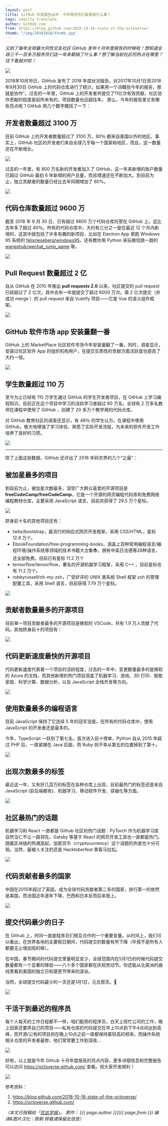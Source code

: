 ```yaml
---
layout: post
title: GitHub 年度报告出炉：今年程序员们最爱搞什么事？
tags: udacity translate
author: GitHub.com
from: https://blog.github.com/2018-10-16-state-of-the-octoverse/
thumb: "/img/20181016/thumb.jpg"
---
```

*又到了每年全球最大同性交友社区 GitHub 发布十月年度报告的时候啦！想知道全球三千一百多万程序员们这一年来都搞了什么事？想了解当前社区的热点在哪里？往下看就对啦！*

<img src="/img/20181016/001.jpg">

2018年10月16日，GitHub 发布了 2018 年度状况报告，对2017年10月1日至2018年9月30日 GitHub 上的代码仓库进行了统计。如果用一个词概括今年的报告，那就是<span class="hightlight_words">协作”</span>。过去的一年里，GitHub 上的开发者共提交了11亿次有效贡献，社区协作贡献的程度是前所未有的，项目数量也远超往年。
那么，今年的报告里又有哪些亮点呢？GitHub 用几个数字概括了一下：

## 开发者数量超过 3100 万

目前 GitHub 上的开发者数量超过了 3100 万，80％ 都来自美国以外的地区。事实上，GitHub 社区的开发者们来自全球几乎每一个国家和地区，而且，这一数量还在不断增长。

<img src="/img/20181016/002.jpg">

过去的一年里，有 800 万名新的开发者加入了 GitHub，这一年来新增的账户数量已超过 GitHub 最初 6 年新增的用户总量，而且增速还在不断加大。到目前为止，独立贡献者的数量已经比去年同期增加了 60%。

<img src="/img/20181016/003.jpg">

## 代码仓库数量超过 9600 万

截至 2018 年 9 月 30 日，已有超过 9600 万个代码仓库托管在 GitHub 上。这比去年多了超过 40％。所有的代码仓库中，大约有三分之一是在最近 12 个月内新增的，这其中就包括了许多有趣的新项目，比如在 Electron App 里跑 Windows 95 系统的 [felixrieseberg/windows95](https://github.com/felixrieseberg/windows95)，还有教你用 Python 来玩微信跳一跳的 [wangshub/wechat_jump_game](https://github.com/wangshub/wechat_jump_game) 等。

<img src="/img/20181016/004.jpg">

## Pull Request 数量超过 2 亿

自从 GitHub 在 2010 年推出 **pull requests 2.0** 以来，社区提交的 pull request 已经超过了 2 亿次，其中去年一年就提交了超过 6000 万次。第 2 亿次提交（并成功 merge ）的 pull request 来自 Vuetify 项目——它是 Vue 的语义组件框架。

<img src="/img/20181016/005.jpg">

## GitHub 软件市场 app 安装量翻一番

GitHub 上的 MarketPlace 社区软件市场今年安装量翻了一番。同时，调查显示，安装过社区软件 App 的组织机构用户，在提交实质性的贡献方面活跃度也提高了大约一倍。

<img src="/img/20181016/006.jpg">

## 学生数量超过 110 万

至今为止已经有 110 万学生通过 GitHub 的学生开发者项目，在 GitHub 上学习编程知识。目前正在这个项目中学习的活跃学习者超过 60 万名，全球有 2 万多名教师在课程中使用了 GitHub ，创建了 20 多万个教学用的代码仓库。

对 GitHub 教育社区的调查还显示，有 48％ 的学生认为，在课程中使用 GitHub，极大地增强了学习体验，熟悉了实际开发流程，为未来的软件开发工作培养了良好的习惯。

<img src="/img/20181016/007.jpg">

<hr>

除了上面这些数据，GitHub 还评出了 2018 年码农界的几个“之最”：

## 被加星最多的项目

到目前为止，被加星次数最多，深受广大群众喜爱的开源项目是 **freeCodeCamp/freeCodeCamp**，它是一个开源的网页编程代码库和免费网络编程教材仓库，主要采用 JavaScript 语言，目前共获得了 29.5 万个星标。

<img src="/img/20181016/008.jpg">

跻身前十名的其他项目还有：
* twbs/bootstrap，最流行的响应式网页开发框架，采用 CSS/HTML，星标 12.8 万个。
* EbookFoundation/free-programming-books，涵盖上百种常用编程语言/编程环境/操作系统等领域的技术书籍大合集📚，拥有中英日法德等28种语言，还全部免费。目前已有星标 11.2 万个
* tensorflow/tensorflow，著名的开源机器学习框架，采用 C++ ，目前星标也有 11.2 万个。
* robbyrussell/oh-my-zsh，广受好评的 UNIX 类系统 Shell 框架 zsh 的管理配置工具，采用 Shell 语言，目前获得 7.79 万个星标。
 
<img src="/img/20181016/009.jpg">

## 贡献者数量最多的开源项目

目前单一项目贡献者最多的开源项目是微软的 VSCode，共有 1.9 万人贡献了代码。其他跻身前十的项目有：

<img src="/img/20181016/010.jpg">

## 代码更新速度最快的开源项目

代码更新速度代表着一个项目的活跃程度，过去的一年中，变更数量最多的是微软的 Azure 的文档，而其他新增的热门项目涵盖了机器学习、游戏、3D 打印、智能家居、科学计算、数据分析，以及 JavaScript 全栈开发等方向。

<img src="/img/20181016/011.jpg">

## 使用数量最多的编程语言

目前 JavaScript 保持了它连续 5 年的冠军宝座，在所有的代码仓库中，使用 JavaScript 的开发者还是最多的。

今年，TypeScript 一跃到了第七名，首次进入前十榜单，Python 自从 2015 年超过 PHP 后，一直紧跟在 Java 后面，而 Ruby 则不幸从第五的位置掉到了第十。

<img src="/img/20181016/012.jpg">
 

## 出现次数最多的标签
最近这一年，又有好几百万的标签在各种仓库上出现，目前最热门的标签还是来自 JavaScript (前后端都有)、机器学习、移动软件开发、容器化等方面。

<img src="/img/20181016/013.jpg">

## 社区最热门的话题

机器学习和 React 一直都是 Github 社区的热门话题：PyTorch 作为机器学习库自然当仁不让一路领先，Gatsby 等基于 React 的网页开发工具也一直都是热门。随着区块链的热潮迭起，加密货币（cryptocurrency）这个话题的热度也十分可观。当然，最被人关注的还是 Hacktoberfest 黑客马拉松。

<img src="/img/20181016/014.jpg">
 
## 代码贡献者最多的国家

中国在2015年超过了英国，成为全球代码贡献者第二多的国家，排行第一的依然是美国，而法国近年逐年下降，巴西和日本反而后来居上。

<img src="/img/20181016/015.jpg">

## 提交代码最少的日子

在 Github 上，时间一直是程序员们相互合作的一个重要变量。从时间上，我们可以看出，在世界各地的主要假日期间，代码提交的数量有所下降（毕竟不是所有人都要无止境加班的嘛）。

在中国，春节期间的代码提交里量明显变少，全球范围内在5月1日的时候代码提交数量都有一个显著的降低——八十多个国家都在庆祝劳动节。你还能从北美洲的曲线里看到美国的独立日和感恩节带来的波谷。

当然，全球提交代码最少的一天还是1月1日，元旦那天。🎉

<img src="/img/20181016/016.jpg">

 
## 干活干到最迟的程序员

每个人每天的工作日程都不一样，咱们勤劳的程序员，白天上班忙公司的工作，晚上回家还要弄自己的项目——私有仓库的代码提交在早上10点到下午4点间达到高峰，而开源/公有的项目则在晚上10点之前一直都保持着较高的频率。而操作系统相关仓库的开发者最惨，他们常常要工作到深夜…

<img src="/img/20181016/017.jpg">

好啦，以上就是今年 Github 十月年度报告的亮点内容，更多详细信息和完整报告可以访问 <https://octoverse.github.com/> 查看。祝大家开发顺利！

<img src="/img/20181016/018.jpg">

参考资料： 
1. https://blog.github.com/2018-10-16-state-of-the-octoverse/ 
2. https://octoverse.github.com/ 

_（本文已投稿给「[优达学城](https://cn.udacity.com)」。 原作： [{{ page.author }}]({{ page.from }}) 编译&图片汉化：欧剃 转载请保留此信息）_